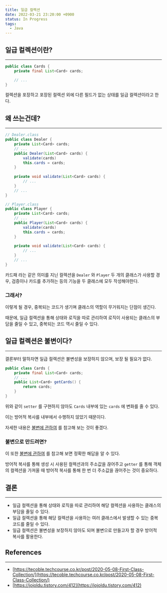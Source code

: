 ```yaml
---
title: 일급 컬렉션
date: 2022-03-21 23:20:00 +0900
status: In Progress
tags:
  - Java
---
```


## 일급 컬렉션이란?

---

```java
public class Cards {
    private final List<Card> cards;

    // ...
}
```

컬렉션을 포장하고 포장된 컬렉션 외에 다른 필드가 없는 상태를 일급 컬렉션이라고 한다.

## 왜 쓰는건데?

---

```java
// Dealer.class
public class Dealer {
    private List<Card> cards;
    // ...
    public Dealer(List<Card> cards) {
        validate(cards)
        this.cards = cards;
    }
    
    private void validate(List<Card> cards) {
    	// ...
    }
    // ...
}

// Player.class
public class Player {
    private List<Card> cards;
    // ...
    public Player(List<Card> cards) {
        validate(cards)
        this.cards = cards;
    }
    
    private void validate(List<Card> cards) {
    	// ...
    }
    // ...
}
```

카드패 라는 같은 의미를 지닌 컬렉션을 `Dealer` 와 `Player` 두 개의 클래스가 사용할 경우, 검증이나 카드를 추가하는 등의 기능을 두 클래스에 모두 작성해야한다.

### 그래서?

이렇게 될 경우, 중복되는 코드가 생기며 클래스의 역할이 무거워지는 단점이 생긴다.

때문에, 일급 컬렉션을 통해 상태와 로직을 따로 관리하여 로직이 사용되는 클래스의 부담을 줄일 수 있고, 중복되는 코드 역시 줄일 수 있다.

## 일급 컬렉션은 불변이다?

---

결론부터 말하자면 일급 컬렉션은 불변성을 보장하지 않으며, 보장 될 필요가 없다.

```java
public class Cards {
    private final List<Card> cards;
    // ...
    public List<Card> getCards() {
        return cards;
    }
}
```

위와 같이 `setter` 를 구현하지 않아도 `Cards` 내부에 있는 `cards` 에 변화를 줄 수 있다.

이는 방어적 복사를 내부에서 수행하지 않았기 때문이다.

자세한 내용은 [불변에 관하여](https://meatsby.github.io/posts/immutability/) 를 참고해 보는 것이 좋겠다.

### 불변으로 만드려면?

이 또한 [불변에 관하여](https://meatsby.github.io/posts/immutability/) 를 참고해 보면 정확한 해답을 알 수 있다.

방어적 복사를 통해 생성 시 사용된 컬렉션과의 주소값을 끊어주고 `getter` 를 통해 객체의 컬렉션을 가져올 때 방어적 복사를 통해 한 번 더 주소값을 끊어주는 것이 중요하다.

## 결론

---

- 일급 컬렉션을 통해 상태와 로직을 따로 관리하여 해당 컬렉션을 사용하는 클래스의 부담을 줄일 수 있다.
- 일급 컬렉션을 통해 해당 컬렉션을 사용하는 여러 클래스에서 발생할 수 있는 중복코드를 줄일 수 있다.
- 일급 컬렉션은 불변성을 보장하지 않아도 되며 불변으로 만들고자 할 경우 방어적 복사를 활용한다.

## References

---

- [https://tecoble.techcourse.co.kr/post/2020-05-08-First-Class-Collection/](https://tecoble.techcourse.co.kr/post/2020-05-08-First-Class-Collection/)
- [https://jojoldu.tistory.com/412](https://jojoldu.tistory.com/412)

